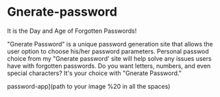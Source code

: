 # Gnerate-password
It is the Day and Age of Forgotten Passwords! 

"Gnerate Password" is a unique password generation site that allows the user option to choose his/her password parameters.
Personal passwod choice from my "Gnerate password' site will help solve any issues users have with forgotten passwords.
Do you want letters, numbers, and even special characters? It's your choice with "Gnerate Password."
























password-app](path to your image %20 in all the spaces)
